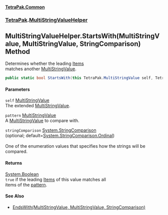 #### [TetraPak.Common](index.md 'index')
### [TetraPak](TetraPak.md 'TetraPak').[MultiStringValueHelper](TetraPak_MultiStringValueHelper.md 'TetraPak.MultiStringValueHelper')
## MultiStringValueHelper.StartsWith(MultiStringValue, MultiStringValue, StringComparison) Method
Determines whether the leading [Items](TetraPak_MultiStringValue_Items.md 'TetraPak.MultiStringValue.Items')  
matches another [MultiStringValue](TetraPak_MultiStringValue.md 'TetraPak.MultiStringValue').   
```csharp
public static bool StartsWith(this TetraPak.MultiStringValue self, TetraPak.MultiStringValue pattern, System.StringComparison stringComparison=System.StringComparison.Ordinal);
```
#### Parameters
<a name='TetraPak_MultiStringValueHelper_StartsWith(TetraPak_MultiStringValue_TetraPak_MultiStringValue_System_StringComparison)_self'></a>
`self` [MultiStringValue](TetraPak_MultiStringValue.md 'TetraPak.MultiStringValue')  
The extended [MultiStringValue](TetraPak_MultiStringValue.md 'TetraPak.MultiStringValue').  
  
<a name='TetraPak_MultiStringValueHelper_StartsWith(TetraPak_MultiStringValue_TetraPak_MultiStringValue_System_StringComparison)_pattern'></a>
`pattern` [MultiStringValue](TetraPak_MultiStringValue.md 'TetraPak.MultiStringValue')  
A [MultiStringValue](TetraPak_MultiStringValue.md 'TetraPak.MultiStringValue') to compare with.  
  
<a name='TetraPak_MultiStringValueHelper_StartsWith(TetraPak_MultiStringValue_TetraPak_MultiStringValue_System_StringComparison)_stringComparison'></a>
`stringComparison` [System.StringComparison](https://docs.microsoft.com/en-us/dotnet/api/System.StringComparison 'System.StringComparison')  
(optional; default=[System.StringComparison.Ordinal](https://docs.microsoft.com/en-us/dotnet/api/System.StringComparison.Ordinal 'System.StringComparison.Ordinal'))<br/>  
One of the enumeration values that specifies how the strings will be compared.  
  
#### Returns
[System.Boolean](https://docs.microsoft.com/en-us/dotnet/api/System.Boolean 'System.Boolean')  
`true` if the leading [Items](TetraPak_MultiStringValue_Items.md 'TetraPak.MultiStringValue.Items') of this value matches all  
              items of the [pattern](TetraPak_MultiStringValueHelper_StartsWith(TetraPak_MultiStringValue_TetraPak_MultiStringValue_System_StringComparison).md#TetraPak_MultiStringValueHelper_StartsWith(TetraPak_MultiStringValue_TetraPak_MultiStringValue_System_StringComparison)_pattern 'TetraPak.MultiStringValueHelper.StartsWith(TetraPak.MultiStringValue, TetraPak.MultiStringValue, System.StringComparison).pattern').  
            
#### See Also
- [EndsWith(MultiStringValue, MultiStringValue, StringComparison)](TetraPak_MultiStringValueHelper_EndsWith(TetraPak_MultiStringValue_TetraPak_MultiStringValue_System_StringComparison).md 'TetraPak.MultiStringValueHelper.EndsWith(TetraPak.MultiStringValue, TetraPak.MultiStringValue, System.StringComparison)')
